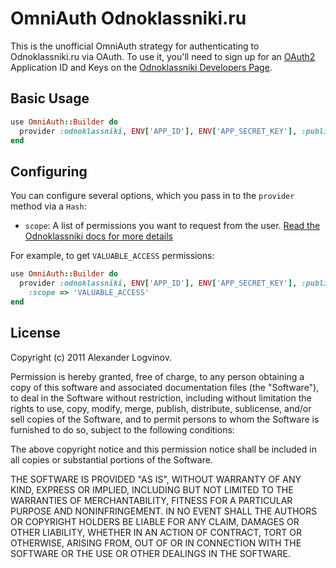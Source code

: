 # OmniAuth Odnoklassniki.ru

This is the unofficial OmniAuth strategy for authenticating to Odnoklassniki.ru via OAuth.
To use it, you'll need to sign up for an [OAuth2](http://dev.odnoklassniki.ru/wiki/pages/viewpage.action?pageId=12878032) Application ID and Keys
on the [Odnoklassniki Developers Page](http://dev.odnoklassniki.ru/wiki/pages/viewpage.action?pageId=13992188).

## Basic Usage

```ruby
use OmniAuth::Builder do
  provider :odnoklassniki, ENV['APP_ID'], ENV['APP_SECRET_KEY'], :public_key => ENV['APP_PUBLIC_KEY']
end
```

## Configuring
You can configure several options, which you pass in to the `provider` method via a `Hash`:

* `scope`: A list of permissions you want to request from the user. [Read the Odnoklassniki docs for more details](http://dev.odnoklassniki.ru/wiki/pages/viewpage.action?pageId=12878032)

For example, to get `VALUABLE_ACCESS` permissions:

```ruby
use OmniAuth::Builder do
  provider :odnoklassniki, ENV['APP_ID'], ENV['APP_SECRET_KEY'], :public_key => ENV['APP_PUBLIC_KEY'],
    :scope => 'VALUABLE_ACCESS'
end
```

## License

Copyright (c) 2011 Alexander Logvinov.

Permission is hereby granted, free of charge, to any person obtaining a copy of this software and associated documentation files (the "Software"), to deal in the Software without restriction, including without limitation the rights to use, copy, modify, merge, publish, distribute, sublicense, and/or sell copies of the Software, and to permit persons to whom the Software is furnished to do so, subject to the following conditions:

The above copyright notice and this permission notice shall be included in all copies or substantial portions of the Software.

THE SOFTWARE IS PROVIDED "AS IS", WITHOUT WARRANTY OF ANY KIND, EXPRESS OR IMPLIED, INCLUDING BUT NOT LIMITED TO THE WARRANTIES OF MERCHANTABILITY, FITNESS FOR A PARTICULAR PURPOSE AND NONINFRINGEMENT. IN NO EVENT SHALL THE AUTHORS OR COPYRIGHT HOLDERS BE LIABLE FOR ANY CLAIM, DAMAGES OR OTHER LIABILITY, WHETHER IN AN ACTION OF CONTRACT, TORT OR OTHERWISE, ARISING FROM, OUT OF OR IN CONNECTION WITH THE SOFTWARE OR THE USE OR OTHER DEALINGS IN THE SOFTWARE.
